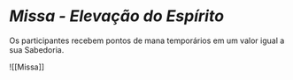 # *Missa - Elevação do Espírito*

Os participantes recebem pontos de mana temporários em um valor igual a sua Sabedoria.

![[Missa]]
